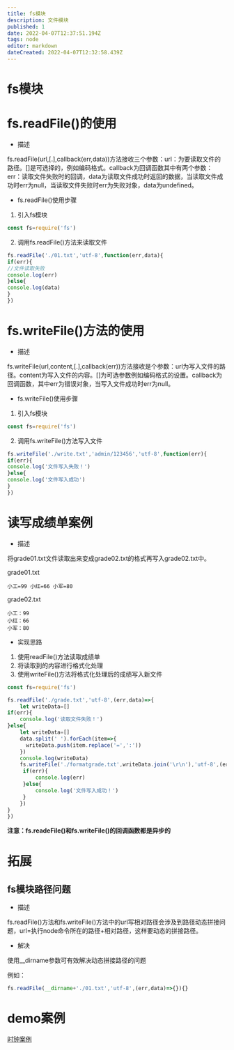 ```yaml
---
title: fs模块
description: 文件模块
published: 1
date: 2022-04-07T12:37:51.194Z
tags: node
editor: markdown
dateCreated: 2022-04-07T12:32:58.439Z
---
```


# fs模块

# fs.readFile()的使用

* 描述

fs.readFile(url,\[.\],callback(err,data))方法接收三个参数：url：为要读取文件的路径。\[\]是可选择的，例如编码格式。callback为回调函数其中有两个参数：err：读取文件失败时的回调，data为读取文件成功时返回的数据，当读取文件成功时err为null，当读取文件失败时err为失败对象，data为undefined。

* fs.readFile()使用步骤

1. 引入fs模块

```javascript
const fs=require('fs')
```

2. 调用fs.readFile()方法来读取文件

```javascript
fs.readFile('./01.txt','utf-8',function(err,data){
if(err){
//文件读取失败
console.log(err)
}else{
console.log(data)
}
})
```

# fs.writeFile()方法的使用

* 描述

fs.writeFile(url,content,\[.\],callback(err))方法接收是个参数：url为写入文件的路径。content为写入文件的内容。\[\]为可选参数例如编码格式的设置。callback为回调函数，其中err为错误对象，当写入文件成功时err为null。

* fs.writeFile()使用步骤

1. 引入fs模块

```javascript
const fs=require('fs')
```

2. 调用fs.writeFile()方法写入文件

```javascript
fs.writeFile('./write.txt','admin/123456','utf-8',function(err){
if(err){
console.log('文件写入失败！')
}else{
console.log('文件写入成功')
}
})
```

# 读写成绩单案例

* 描述

将grade01.txt文件读取出来变成grade02.txt的格式再写入grade02.txt中。

grade01.txt

```Plain Text
小工=99 小红=66 小军=80
```

grade02.txt

```Plain Text
小工：99
小红：66
小军：80
```

* 实现思路

1. 使用readFile()方法读取成绩单
2. 将读取到的内容进行格式化处理
3. 使用writeFile()方法将格式化处理后的成绩写入新文件

```javascript
const fs=require('fs')

fs.readFile('./grade.txt','utf-8',(err,data)=>{
    let writeData=[]
if(err){
    console.log('读取文件失败！')
}else{
    let writeData=[]
    data.split(' ').forEach(item=>{
      writeData.push(item.replace('=',':'))
    })
    console.log(writeData)
    fs.writeFile('./formatgrade.txt',writeData.join('\r\n'),'utf-8',(err)=>{
     if(err){
         console.log(err)
     }else{
         console.log('文件写入成功！')
     }
    })
}
})
```

**注意：fs.readeFile()和fs.writeFile()的回调函数都是异步的**

# 拓展

## fs模块路径问题

* 描述

fs.readFile()方法和fs.writeFile()方法中的url写相对路径会涉及到路径动态拼接问题，url=执行node命令所在的路径+相对路径，这样要动态的拼接路径。

* 解决

使用\_\_dirname参数可有效解决动态拼接路径的问题

例如：

```javascript
fs.readFile(__dirname+'./01.txt','utf-8',(err,data)=>{}){}
```

# demo案例

[时钟案例](https://pan.baicai.blog/%E7%94%B2%E9%AA%A8%E6%96%87%E5%AF%B9%E8%B1%A1%E5%AD%98%E5%82%A8/node%E5%AD%A6%E4%B9%A0%E6%A1%88%E4%BE%8B)

